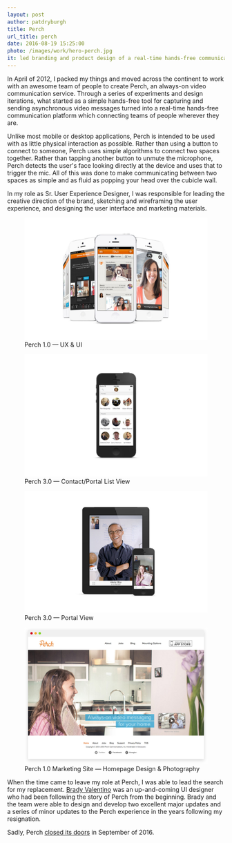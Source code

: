 ```yaml
---
layout: post
author: patdryburgh
title: Perch
url_title: perch
date: 2016-08-19 15:25:00
photo: /images/work/hero-perch.jpg
it: led branding and product design of a real-time hands-free communication platform for teams like Slack, TripAdvisor, and Shopify called
---
```


In April of 2012, I packed my things and moved across the continent to work with an awesome team of people to create Perch, an always-on video communication service. Through a series of experiments and design iterations, what started as a simple hands-free tool for capturing and sending asynchronous video messages turned into a real-time hands-free communication platform which connecting teams of people wherever they are.

Unlike most mobile or desktop applications, Perch is intended to be used with as little physical interaction as possible. Rather than using a button to connect to someone, Perch uses simple algorithms to connect two spaces together. Rather than tapping another button to unmute the microphone, Perch detects the user's face looking directly at the device and uses that to trigger the mic. All of this was done to make communicating between two spaces as simple and as fluid as popping your head over the cubicle wall.

In my role as Sr. User Experience Designer, I was responsible for leading the creative direction of the brand, sketching and wireframing the user experience, and designing the user interface and marketing materials.

<figure class="extra-wide">
  <img src="/images/work/perch-iphones.jpg" alt="Perch 1.0 — UX &amp; UI" />
  <figcaption>
    Perch 1.0 — UX &amp; UI
  </figcaption>
</figure>

<figure class="extra-wide">
  <img src="/images/work/perch-v3.jpg" alt="Perch 3.0 — Portal View" />
  <figcaption>
    Perch 3.0 — Contact/Portal List View
  </figcaption>
</figure>

<figure class="extra-wide">
  <img src="/images/work/perch-for-ios.jpg" alt="Perch 3.0 — Contact/Portal List View" />
  <figcaption>
    Perch 3.0 — Portal View
  </figcaption>
</figure>

<figure class="extra-wide">
  <img src="/images/work/perch-website.png" alt="Perch 1.0 Marketing Site — Homepage Design & Photography" />
  <figcaption>
    Perch 1.0 Marketing Site — Homepage Design & Photography
  </figcaption>
</figure>

When the time came to leave my role at Perch, I was able to lead the search for my replacement. [Brady Valentino](http://bradyvalentino.com) was an up-and-coming UI designer who had been following the story of Perch from the beginning. Brady and the team were able to design and develop two excellent major updates and a series of minor updates to the Perch experience in the years following my resignation.

Sadly, Perch [closed its doors](https://perch.co/blog/goodbye-perch/) in September of 2016.